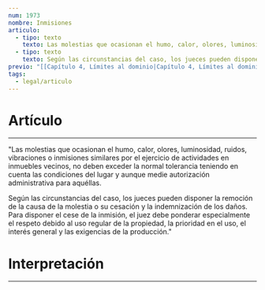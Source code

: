 ```yaml
---
num: 1973
nombre: Inmisiones
articulo:
  - tipo: texto
    texto: Las molestias que ocasionan el humo, calor, olores, luminosidad, ruidos, vibraciones o inmisiones similares por el ejercicio de actividades en inmuebles vecinos, no deben exceder la normal tolerancia teniendo en cuenta las condiciones del lugar y aunque medie autorización administrativa para aquéllas.
  - tipo: texto
    texto: Según las circunstancias del caso, los jueces pueden disponer la remoción de la causa de la molestia o su cesación y la indemnización de los daños. Para disponer el cese de la inmisión, el juez debe ponderar especialmente el respeto debido al uso regular de la propiedad, la prioridad en el uso, el interés general y las exigencias de la producción.
previo: "[[Capítulo 4, Límites al dominio|Capítulo 4, Límites al dominio]]"
tags:
  - legal/articulo
---
```

# Artículo
---
"Las molestias que ocasionan el humo, calor, olores, luminosidad, ruidos, vibraciones o inmisiones similares por el ejercicio de actividades en inmuebles vecinos, no deben exceder la normal tolerancia teniendo en cuenta las condiciones del lugar y aunque medie autorización administrativa para aquéllas.

Según las circunstancias del caso, los jueces pueden disponer la remoción de la causa de la molestia o su cesación y la indemnización de los daños. Para disponer el cese de la inmisión, el juez debe ponderar especialmente el respeto debido al uso regular de la propiedad, la prioridad en el uso, el interés general y las exigencias de la producción."

# Interpretación
---
